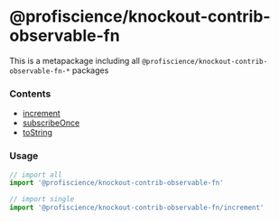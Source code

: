 # @profiscience/knockout-contrib-observable-fn

This is a metapackage including all `@profiscience/knockout-contrib-observable-fn-*` packages

### Contents
- [increment](../observable.fn.increment)
- [subscribeOnce](../observable.fn.subscribeOnce)
- [toString](../observable.fn.toString)

### Usage

```javascript
// import all
import '@profiscience/knockout-contrib-observable-fn'

// import single
import '@profiscience/knockout-contrib-observable-fn/increment'
```